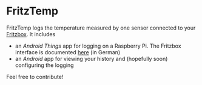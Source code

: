 # FritzTemp
FritzTemp logs the temperature measured by one sensor connected to your [Fritzbox](https://en.wikipedia.org/wiki/Fritz!Box). It includes
* an _Android Things_ app for logging on a Raspberry Pi. The Fritzbox interface is documented [here](https://avm.de/fileadmin/user_upload/Global/Service/Schnittstellen/AVM_Technical_Note_-_Session_ID.pdf) (in German)
* an _Android_ app for viewing your history and (hopefully soon) configuring the logging

Feel free to contribute!
